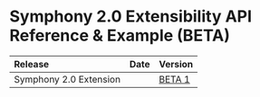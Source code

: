 # Symphony 2.0 Extensibility API Reference & Example \(BETA\)

| Release | Date | Version |
| :--- | :--- | :--- |
| Symphony 2.0 Extension |  | [BETA 1](../releases/sym20-2.0-BETA/README.md) |

